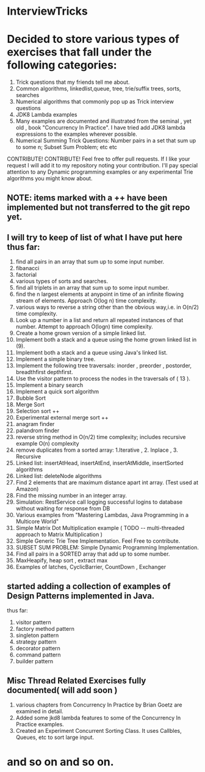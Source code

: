 # InterviewTricks
# Decided to store various types of exercises that fall under the following categories:
1.	Trick questions that my friends tell me about.
2.	Common algorithms, linkedlist,queue, tree, trie/suffix trees, sorts, searches
3.	Numerical algorithms that commonly pop up as Trick interview questions
4.	JDK8 Lambda examples
5.	Many examples are documented and illustrated from the seminal , yet old , book "Concurrency In Practice". I have tried add JDK8 lambda expressions to the examples wherever possible.
6.	Numerical Summing Trick Questions: Number pairs in a set that sum up to some n; Subset Sum Problem; etc etc 

CONTRIBUTE! CONTRIBUTE!
Feel free to offer pull requests. If I like your request I will add it to my repository noting your contribution. I'll pay special attention to any Dynamic programming examples or any experimental Trie algorithms you might know about. 

## NOTE: items marked with a ++  have been implemented but not transferred to the git repo yet.
## I will try to keep of list of what I have put here thus far:
1. find all pairs in an array that sum up to some input number. 
2. fibanacci
3. factorial
4. various types of sorts and searches.
5. find all triplets in an array that sum up to some input number.
6. find the n largest elements at anypoint in time of an infinite flowing stream of elements. Approach O(log n) time complexity.
7. various ways to reverse a string other than the obvious way,i.e. in O(n/2) time complexity.
8. Look up a number in a list and return all repeated instances of that number. Attempt to approach O(logn) time complexity.
9. Create a home grown version of a simple linked list.
10. Implement both a stack and a queue using the home grown linked list in (9).
11. Implement both a stack and a queue using Java's linked list. 
12. Implement a simple binary tree.
13. Implement the following tree traversals: inorder , preorder , postorder, breadthfirst depthfirst.
14. Use the visitor pattern to process the nodes in the traversals of ( 13 ). 
15. Implement a binary search
16. Implement a quick sort algorithm
17. Bubble Sort 
18. Merge Sort 
19. Selection sort ++
20. Experimental external merge sort ++
21. anagram finder
22. palandrom finder
23. reverse string method in O(n/2) time complexity; includes recursive example O(n) complexity
24. remove duplicates from a sorted array: 1.Iterative , 2. Inplace , 3. Recursive  
25. Linked list: insertAtHead, insertAtEnd, insertAtMiddle, insertSorted algorithms 
26. Linked list: deleteNode algorithms 
27. Find 2 elements that are maximum distance apart int array. (Test used at Amazon) 
28. Find the missing number in an integer array. 
29. Simulation: RestService call logging successful logins to database without waiting for response from DB
30. Various examples from "Mastering Lambdas, Java Programming in a Multicore World" 
31. Simple Matrix Dot Multiplication example ( TODO -- multi-threaded approach to Matrix Multiplication ) 
32. Simple Generic Trie Tree Implementation. Feel Free to contribute.
33. SUBSET SUM PROBLEM: Simple Dynamic Programming Implementation. 
34. Find all pairs in a SORTED array that add up to some number.
35. MaxHeapify, heap sort , extract max   
36. Examples of latches, CyclicBarrier, CountDown , Exchanger 

## started adding a collection of examples of Design Patterns implemented in Java.

thus far:
1. visitor pattern
2. factory method pattern
3. singleton pattern
4. strategy pattern
5. decorator pattern 
6. command pattern 
7. builder pattern

## Misc Thread Related Exercises fully documented( will add soon )
1. various chapters from Concurrency In Practice by Brian Goetz are examined in detail.
2. Added some jkd8 lambda features to some of the Concurrency In Practice examples.
3. Created an Experiment Concurrent Sorting Class. It uses Callbles, Queues, etc to sort large input.

# and so on and so on. 
